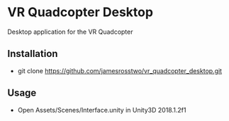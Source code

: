 # VR Quadcopter Desktop

Desktop application for the VR Quadcopter

## Installation

* git clone https://github.com/jamesrosstwo/vr_quadcopter_desktop.git

## Usage

* Open Assets/Scenes/Interface.unity in Unity3D 2018.1.2f1

